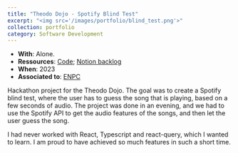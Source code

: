 ```yaml
---
title: "Theodo Dojo - Spotify Blind Test"
excerpt: "<img src='/images/portfolio/blind_test.png'>"
collection: portfolio
category: Software Development
---
```


* __With__: Alone.
* __Ressources__: [Code](https://github.com/mathisw59/theodo-dojo-spotify); [Notion backlog](https://www.notion.so/7990442dac1441d5960e415675389cd2?v=354af870a47b416bb0e6d7efd6c96282&pvs=4)
* __When__: 2023
* __Associated to__: [ENPC](https://ecoledesponts.fr/en)

Hackathon project for the Theodo Dojo. The goal was to create a Spotify blind test, where the user has to guess the song that is playing, based on a few seconds of audio. The project was done in an evening, and we had to use the Spotify API to get the audio features of the songs, and then let the user guess the song. 

I had never worked with React, Typescript and react-query, which I wanted to learn. I am proud to have achieved so much features in such a short time.